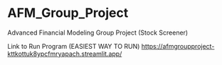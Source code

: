 # AFM_Group_Project
Advanced Financial Modeling Group Project (Stock Screener)


Link to Run Program (EASIEST WAY TO RUN)
https://afmgroupproject-kttkottuk8ypcfmryapach.streamlit.app/

